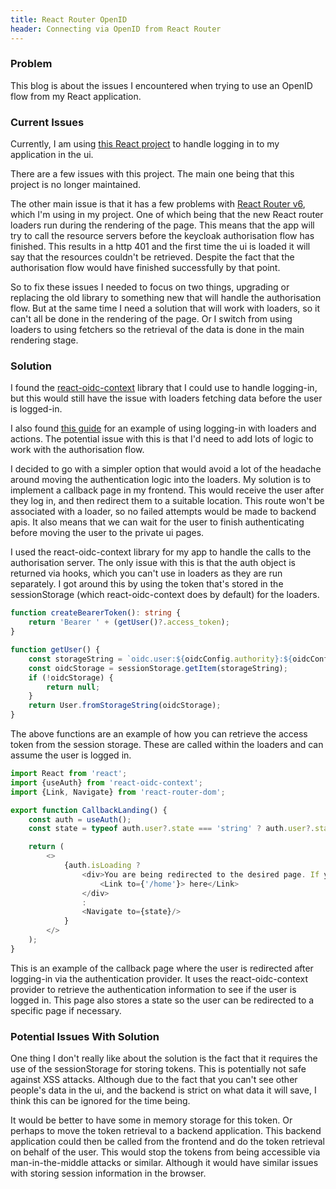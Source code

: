 ```yaml
---
title: React Router OpenID
header: Connecting via OpenID from React Router
---
```


### Problem
This blog is about the issues I encountered when trying to use an OpenID flow 
from my React application. 

### Current Issues
Currently, I am using [this React project](https://github.com/react-keycloak/react-keycloak#readme) 
to handle logging in to my application in the ui.

There are a few issues with this project. The main one being that this project 
is no longer maintained.

The other main issue is that it has a few problems with 
[React Router v6](https://reactrouter.com/en/main), which I'm using in my project. 
One of which being that the new React router loaders run during the rendering 
of the page. This means that the app will try to call the resource servers before 
the keycloak authorisation flow has finished. This results in a http 401 and the
first time the ui is loaded it will say that the resources couldn't be retrieved.
Despite the fact that the authorisation flow would have finished successfully by that
point.

So to fix these issues I needed to focus on two things, upgrading or replacing the 
old library to something new that will handle the authorisation flow. But at the 
same time I need a solution that will work with loaders, so it can't all be done
in the rendering of the page. Or I switch from using loaders to using fetchers
so the retrieval of the data is done in the main rendering stage.

### Solution
I found the [react-oidc-context](https://github.com/authts/react-oidc-context) 
library that I could use to handle logging-in, but this would still have the 
issue with loaders fetching data before the user is logged-in.

I also found [this guide](https://github.com/remix-run/react-router/tree/main/examples/auth-router-provider)
for an example of using logging-in with loaders and actions.
The potential issue with this is that I'd need to add lots of logic
to work with the authorisation flow.

I decided to go with a simpler option that would avoid a lot of the headache around
moving the authentication logic into the loaders. My solution is to implement a
callback page in my frontend. This would receive the user after they log in, and 
then redirect them to a suitable location. This route won't be associated with
a loader, so no failed attempts would be made to backend apis. It also means that
we can wait for the user to finish authenticating before moving the user to the 
private ui pages.

I used the react-oidc-context library for my app to handle the calls
to the authorisation server. The only issue with this is that the auth object is
returned via hooks, which you can't use in loaders as they are run separately. I
got around this by using the token that's stored in the sessionStorage (which
react-oidc-context does by default) for the loaders.

```typescript jsx
function createBearerToken(): string {
    return 'Bearer ' + (getUser()?.access_token);
}

function getUser() {
    const storageString = `oidc.user:${oidcConfig.authority}:${oidcConfig.client_id}`;
    const oidcStorage = sessionStorage.getItem(storageString);
    if (!oidcStorage) {
        return null;
    }
    return User.fromStorageString(oidcStorage);
}
```
The above functions are an example of how you can retrieve the access token from the
session storage. These are called within the loaders and can assume the user is 
logged in.

```typescript jsx
import React from 'react';
import {useAuth} from 'react-oidc-context';
import {Link, Navigate} from 'react-router-dom';

export function CallbackLanding() {
    const auth = useAuth();
    const state = typeof auth.user?.state === 'string' ? auth.user?.state : '/home';

    return (
        <>
            {auth.isLoading ?
                <div>You are being redirected to the desired page. If you are not redirected, click
                    <Link to={'/home'}> here</Link>
                </div>
                :
                <Navigate to={state}/>
            }
        </>
    );
}
```
This is an example of the callback page where the user is redirected after logging-in via the
authentication provider. It uses the react-oidc-context provider to retrieve the authentication
information to see if the user is logged in. This page also stores a state so the 
user can be redirected to a specific page if necessary.

### Potential Issues With Solution
One thing I don't really like about the solution is the fact that it requires
the use of the sessionStorage for storing tokens. This is potentially not safe against
XSS attacks. Although due to the fact that you can't see other people's data in
the ui, and the backend is strict on what data it will save, I think this can be
ignored for the time being.

It would be better to have some in memory storage for this token. Or perhaps to 
move the token retrieval to a backend application. This backend application could then 
be called from the frontend and do the token retrieval on behalf of the user. 
This would stop the tokens from being accessible via man-in-the-middle attacks 
or similar. Although it would have similar issues with storing session information
in the browser.